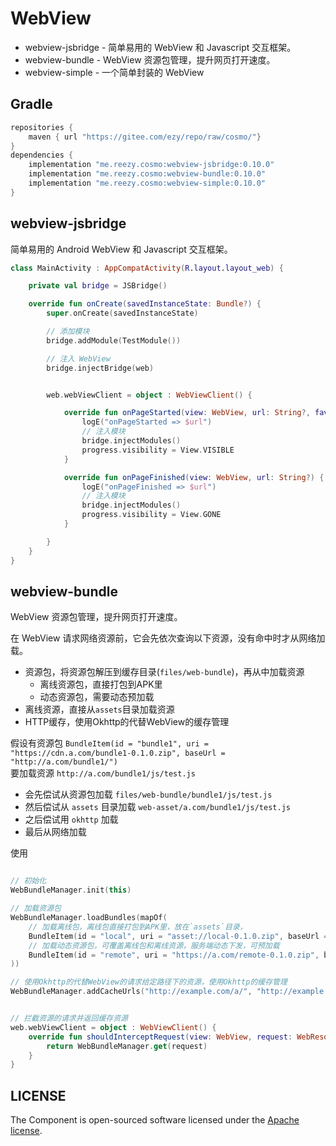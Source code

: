 # WebView
 
- webview-jsbridge - 简单易用的 WebView 和 Javascript 交互框架。
- webview-bundle - WebView 资源包管理，提升网页打开速度。
- webview-simple - 一个简单封装的 WebView

## Gradle

``` groovy
repositories { 
    maven { url "https://gitee.com/ezy/repo/raw/cosmo/"}
} 
dependencies {
    implementation "me.reezy.cosmo:webview-jsbridge:0.10.0"
    implementation "me.reezy.cosmo:webview-bundle:0.10.0"
    implementation "me.reezy.cosmo:webview-simple:0.10.0"
}
```

## webview-jsbridge

简单易用的 Android WebView 和 Javascript 交互框架。

```kotlin   
class MainActivity : AppCompatActivity(R.layout.layout_web) {

    private val bridge = JSBridge()

    override fun onCreate(savedInstanceState: Bundle?) {
        super.onCreate(savedInstanceState) 

        // 添加模块
        bridge.addModule(TestModule()) 

        // 注入 WebView
        bridge.injectBridge(web)


        web.webViewClient = object : WebViewClient() {

            override fun onPageStarted(view: WebView, url: String?, favicon: Bitmap?) {
                logE("onPageStarted => $url")
                // 注入模块
                bridge.injectModules()
                progress.visibility = View.VISIBLE
            }

            override fun onPageFinished(view: WebView, url: String?) {
                logE("onPageFinished => $url")
                // 注入模块
                bridge.injectModules()
                progress.visibility = View.GONE
            }

        }
    }
}
``` 


## webview-bundle

WebView 资源包管理，提升网页打开速度。
 
在 WebView 请求网络资源前，它会先依次查询以下资源，没有命中时才从网络加载。

- 资源包，将资源包解压到缓存目录(`files/web-bundle`)，再从中加载资源
  - 离线资源包，直接打包到APK里
  - 动态资源包，需要动态预加载
- 离线资源，直接从`assets`目录加载资源
- HTTP缓存，使用Okhttp的代替WebView的缓存管理


假设有资源包 `BundleItem(id = "bundle1", uri = "https://cdn.a.com/bundle1-0.1.0.zip", baseUrl = "http://a.com/bundle1/")`   
要加载资源 `http://a.com/bundle1/js/test.js`
 
- 会先偿试从资源包加载 `files/web-bundle/bundle1/js/test.js`
- 然后偿试从 `assets` 目录加载 `web-asset/a.com/bundle1/js/test.js`
- 之后偿试用 `okhttp` 加载
- 最后从网络加载


使用 

```kotlin   

// 初始化
WebBundleManager.init(this)

// 加载资源包
WebBundleManager.loadBundles(mapOf(
    // 加载离线包，离线包直接打包到APK里，放在`assets`目录，
    BundleItem(id = "local", uri = "asset://local-0.1.0.zip", baseUrl = "http://a.com/local/"),
    // 加载动态资源包，可覆盖离线包和离线资源，服务端动态下发，可预加载 
    BundleItem(id = "remote", uri = "https://a.com/remote-0.1.0.zip", baseUrl = "http://a.com/remote/"),
)) 

// 使用Okhttp的代替WebView的请求给定路径下的资源，使用Okhttp的缓存管理
WebBundleManager.addCacheUrls("http://example.com/a/", "http://example.com/b/")


// 拦截资源的请求并返回缓存资源
web.webViewClient = object : WebViewClient() {
    override fun shouldInterceptRequest(view: WebView, request: WebResourceRequest): WebResourceResponse? {
        return WebBundleManager.get(request)
    }
}
``` 

 



## LICENSE

The Component is open-sourced software licensed under the [Apache license](LICENSE).
